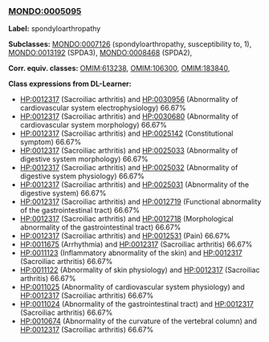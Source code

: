 
### [MONDO:0005095](http://purl.obolibrary.org/obo/MONDO_0005095)
**Label:** spondyloarthropathy

**Subclasses:** [MONDO:0007126](http://purl.obolibrary.org/obo/MONDO_0007126) (spondyloarthropathy, susceptibility to, 1), [MONDO:0013192](http://purl.obolibrary.org/obo/MONDO_0013192) (SPDA3), [MONDO:0008468](http://purl.obolibrary.org/obo/MONDO_0008468) (SPDA2), 

**Corr. equiv. classes:** [OMIM:613238](http://purl.obolibrary.org/obo/OMIM_613238), [OMIM:106300](http://purl.obolibrary.org/obo/OMIM_106300), [OMIM:183840](http://purl.obolibrary.org/obo/OMIM_183840), 

**Class expressions from DL-Learner:**

- [HP:0012317](http://purl.obolibrary.org/obo/HP_0012317) (Sacroiliac arthritis) and [HP:0030956](http://purl.obolibrary.org/obo/HP_0030956) (Abnormality of cardiovascular system electrophysiology) 66.67%
- [HP:0012317](http://purl.obolibrary.org/obo/HP_0012317) (Sacroiliac arthritis) and [HP:0030680](http://purl.obolibrary.org/obo/HP_0030680) (Abnormality of cardiovascular system morphology) 66.67%
- [HP:0012317](http://purl.obolibrary.org/obo/HP_0012317) (Sacroiliac arthritis) and [HP:0025142](http://purl.obolibrary.org/obo/HP_0025142) (Constitutional symptom) 66.67%
- [HP:0012317](http://purl.obolibrary.org/obo/HP_0012317) (Sacroiliac arthritis) and [HP:0025033](http://purl.obolibrary.org/obo/HP_0025033) (Abnormality of digestive system morphology) 66.67%
- [HP:0012317](http://purl.obolibrary.org/obo/HP_0012317) (Sacroiliac arthritis) and [HP:0025032](http://purl.obolibrary.org/obo/HP_0025032) (Abnormality of digestive system physiology) 66.67%
- [HP:0012317](http://purl.obolibrary.org/obo/HP_0012317) (Sacroiliac arthritis) and [HP:0025031](http://purl.obolibrary.org/obo/HP_0025031) (Abnormality of the digestive system) 66.67%
- [HP:0012317](http://purl.obolibrary.org/obo/HP_0012317) (Sacroiliac arthritis) and [HP:0012719](http://purl.obolibrary.org/obo/HP_0012719) (Functional abnormality of the gastrointestinal tract) 66.67%
- [HP:0012317](http://purl.obolibrary.org/obo/HP_0012317) (Sacroiliac arthritis) and [HP:0012718](http://purl.obolibrary.org/obo/HP_0012718) (Morphological abnormality of the gastrointestinal tract) 66.67%
- [HP:0012317](http://purl.obolibrary.org/obo/HP_0012317) (Sacroiliac arthritis) and [HP:0012531](http://purl.obolibrary.org/obo/HP_0012531) (Pain) 66.67%
- [HP:0011675](http://purl.obolibrary.org/obo/HP_0011675) (Arrhythmia) and [HP:0012317](http://purl.obolibrary.org/obo/HP_0012317) (Sacroiliac arthritis) 66.67%
- [HP:0011123](http://purl.obolibrary.org/obo/HP_0011123) (Inflammatory abnormality of the skin) and [HP:0012317](http://purl.obolibrary.org/obo/HP_0012317) (Sacroiliac arthritis) 66.67%
- [HP:0011122](http://purl.obolibrary.org/obo/HP_0011122) (Abnormality of skin physiology) and [HP:0012317](http://purl.obolibrary.org/obo/HP_0012317) (Sacroiliac arthritis) 66.67%
- [HP:0011025](http://purl.obolibrary.org/obo/HP_0011025) (Abnormality of cardiovascular system physiology) and [HP:0012317](http://purl.obolibrary.org/obo/HP_0012317) (Sacroiliac arthritis) 66.67%
- [HP:0011024](http://purl.obolibrary.org/obo/HP_0011024) (Abnormality of the gastrointestinal tract) and [HP:0012317](http://purl.obolibrary.org/obo/HP_0012317) (Sacroiliac arthritis) 66.67%
- [HP:0010674](http://purl.obolibrary.org/obo/HP_0010674) (Abnormality of the curvature of the vertebral column) and [HP:0012317](http://purl.obolibrary.org/obo/HP_0012317) (Sacroiliac arthritis) 66.67%


